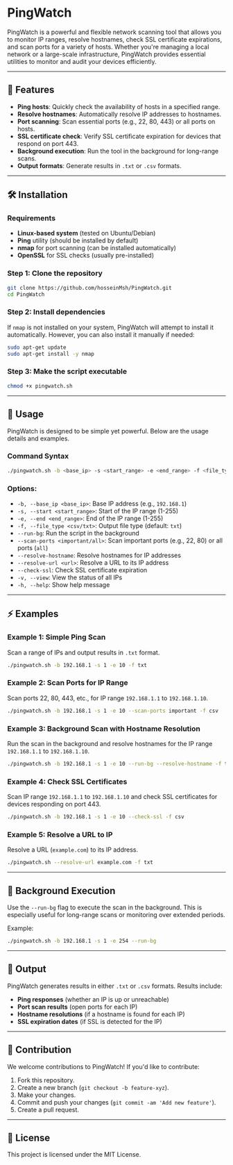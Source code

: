 
# PingWatch

PingWatch is a powerful and flexible network scanning tool that allows you to monitor IP ranges, resolve hostnames, check SSL certificate expirations, and scan ports for a variety of hosts. Whether you're managing a local network or a large-scale infrastructure, PingWatch provides essential utilities to monitor and audit your devices efficiently.

---

## 🚀 Features

- **Ping hosts**: Quickly check the availability of hosts in a specified range.
- **Resolve hostnames**: Automatically resolve IP addresses to hostnames.
- **Port scanning**: Scan essential ports (e.g., 22, 80, 443) or all ports on hosts.
- **SSL certificate check**: Verify SSL certificate expiration for devices that respond on port 443.
- **Background execution**: Run the tool in the background for long-range scans.
- **Output formats**: Generate results in `.txt` or `.csv` formats.

---

## 🛠 Installation

### Requirements

- **Linux-based system** (tested on Ubuntu/Debian)
- **Ping** utility (should be installed by default)
- **nmap** for port scanning (can be installed automatically)
- **OpenSSL** for SSL checks (usually pre-installed)

### Step 1: Clone the repository

```bash
git clone https://github.com/hosseinMsh/PingWatch.git
cd PingWatch
```

### Step 2: Install dependencies

If `nmap` is not installed on your system, PingWatch will attempt to install it automatically. However, you can also install it manually if needed:

```bash
sudo apt-get update
sudo apt-get install -y nmap
```

### Step 3: Make the script executable

```bash
chmod +x pingwatch.sh
```

---

## 📄 Usage

PingWatch is designed to be simple yet powerful. Below are the usage details and examples.

### Command Syntax

```bash
./pingwatch.sh -b <base_ip> -s <start_range> -e <end_range> -f <file_type> [--run-bg] [--scan-ports important/all] [--resolve-hostname] [--resolve-url <url>] [--check-ssl] [-v]
```

### Options:

- `-b, --base_ip <base_ip>`: Base IP address (e.g., `192.168.1`)
- `-s, --start <start_range>`: Start of the IP range (1-255)
- `-e, --end <end_range>`: End of the IP range (1-255)
- `-f, --file_type <csv/txt>`: Output file type (default: `txt`)
- `--run-bg`: Run the script in the background
- `--scan-ports <important/all>`: Scan important ports (e.g., 22, 80) or all ports (`all`)
- `--resolve-hostname`: Resolve hostnames for IP addresses
- `--resolve-url <url>`: Resolve a URL to its IP address
- `--check-ssl`: Check SSL certificate expiration
- `-v, --view`: View the status of all IPs
- `-h, --help`: Show help message

---

## ⚡ Examples

### Example 1: Simple Ping Scan

Scan a range of IPs and output results in `.txt` format.

```bash
./pingwatch.sh -b 192.168.1 -s 1 -e 10 -f txt
```

### Example 2: Scan Ports for IP Range

Scan ports 22, 80, 443, etc., for IP range `192.168.1.1` to `192.168.1.10`.

```bash
./pingwatch.sh -b 192.168.1 -s 1 -e 10 --scan-ports important -f csv
```

### Example 3: Background Scan with Hostname Resolution

Run the scan in the background and resolve hostnames for the IP range `192.168.1.1` to `192.168.1.10`.

```bash
./pingwatch.sh -b 192.168.1 -s 1 -e 10 --run-bg --resolve-hostname -f txt
```

### Example 4: Check SSL Certificates

Scan IP range `192.168.1.1` to `192.168.1.10` and check SSL certificates for devices responding on port 443.

```bash
./pingwatch.sh -b 192.168.1 -s 1 -e 10 --check-ssl -f csv
```

### Example 5: Resolve a URL to IP

Resolve a URL (`example.com`) to its IP address.

```bash
./pingwatch.sh --resolve-url example.com -f txt
```

---

## 🔄 Background Execution

Use the `--run-bg` flag to execute the scan in the background. This is especially useful for long-range scans or monitoring over extended periods.

Example:

```bash
./pingwatch.sh -b 192.168.1 -s 1 -e 254 --run-bg
```

---

## 📝 Output

PingWatch generates results in either `.txt` or `.csv` formats. Results include:

- **Ping responses** (whether an IP is up or unreachable)
- **Port scan results** (open ports for each IP)
- **Hostname resolutions** (if a hostname is found for each IP)
- **SSL expiration dates** (if SSL is detected for the IP)

---

## 🤝 Contribution

We welcome contributions to PingWatch! If you'd like to contribute:

1. Fork this repository.
2. Create a new branch (`git checkout -b feature-xyz`).
3. Make your changes.
4. Commit and push your changes (`git commit -am 'Add new feature'`).
5. Create a pull request.

---

## 📄 License

This project is licensed under the MIT License.
